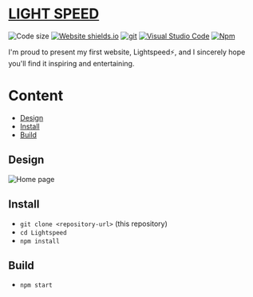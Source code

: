 # [LIGHT SPEED](https://lightspeedapp.netlify.app/)

![Code size](https://img.shields.io/github/languages/code-size/badges/shields.svg) [![Website shields.io](https://img.shields.io/website-up-down-green-red/http/shields.io.svg)](http://shields.io/) [![git](https://img.shields.io/badge/--F05032?logo=git&logoColor=ffffff)](http://git-scm.com/) [![Visual Studio Code](https://img.shields.io/badge/--007ACC?logo=visual%20studio%20code&logoColor=ffffff)](https://code.visualstudio.com/) [![Npm](https://badgen.net/badge/icon/npm?icon=npm&label)](https://https://npmjs.com/)

I'm proud to present my first website, Lightspeed⚡, and I sincerely hope you'll find it inspiring and entertaining.

# Content

- [Design](#Design)
- [Install](#Install)
- [Build](#Build)

## Design

![Home page](https://imgur.com/iVn65YH.png)

## Install

- `git clone <repository-url>` (this repository)
- `cd Lightspeed`
- `npm install`

## Build

- `npm start`
